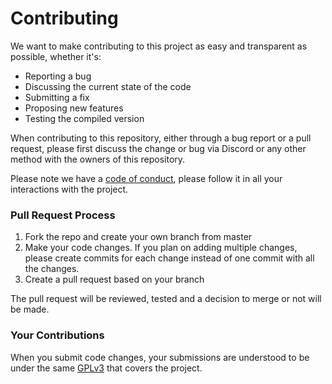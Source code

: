 # Contributing

We want to make contributing to this project as easy and transparent as possible, whether it's:

- Reporting a bug
- Discussing the current state of the code
- Submitting a fix
- Proposing new features
- Testing the compiled version

When contributing to this repository, either through a bug report or a pull request, please first discuss the change or bug via Discord or any other method with the owners of this repository.

Please note we have a [code of conduct](CODE_OF_CONDUCT.md), please follow it in all your interactions with the project.

### Pull Request Process

1. Fork the repo and create your own branch from master
2. Make your code changes. If you plan on adding multiple changes, please create commits for each change instead of one commit with all the changes.
3. Create a pull request based on your branch

The pull request will be reviewed, tested and a decision to merge or not will be made.

### Your Contributions

When you submit code changes, your submissions are understood to be under the same [GPLv3](LICENSE) that covers the project.